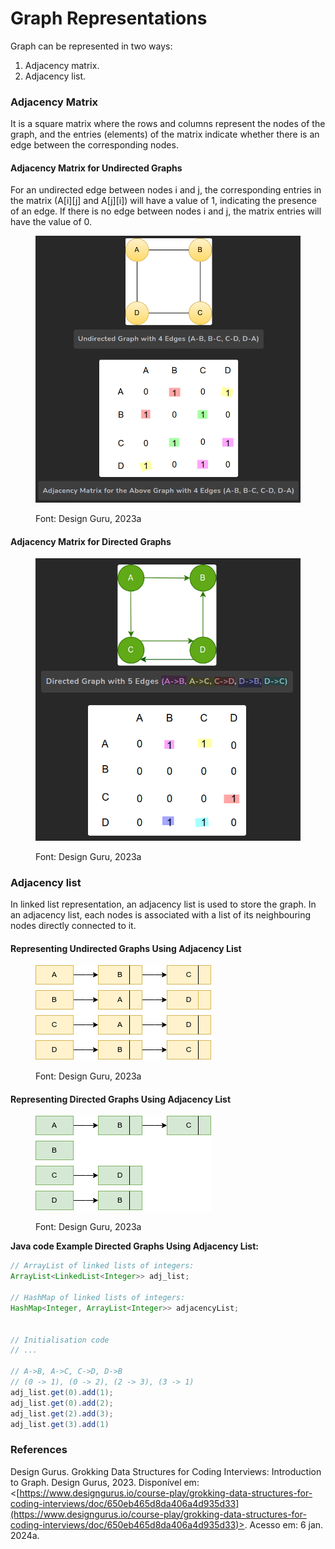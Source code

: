 # Graph Representations

Graph can be represented in two ways:

1. Adjacency matrix.
2. Adjacency list.



### Adjacency Matrix

It is a square matrix where the rows and columns represent the nodes of the graph, and the entries (elements) of the matrix indicate whether there is an edge between the corresponding nodes.



#### Adjacency Matrix for Undirected Graphs <a href="#adjacency-matrix-for-undirected-graphs" id="adjacency-matrix-for-undirected-graphs"></a>

For an undirected edge between nodes i and j, the corresponding entries in the matrix (A\[i]\[j] and A\[j]\[i]) will have a value of 1, indicating the presence of an edge. If there is no edge between nodes i and j, the matrix entries will have the value of 0.



<figure><img src="../../.gitbook/assets/image (13).png" alt=""><figcaption><p>Font:  Design Guru, 2023a</p></figcaption></figure>



#### Adjacency Matrix for Directed Graphs <a href="#adjacency-matrix-for-undirected-graphs" id="adjacency-matrix-for-undirected-graphs"></a>

<figure><img src="../../.gitbook/assets/image.png" alt=""><figcaption><p>Font:  Design Guru, 2023a</p></figcaption></figure>



### Adjacency list

In linked list representation, an adjacency list is used to store the graph. In an adjacency list, each nodes is associated with a list of its neighbouring nodes directly connected to it.



#### Representing Undirected Graphs Using Adjacency List <a href="#representing-directed-graphs-using-adjacency-list" id="representing-directed-graphs-using-adjacency-list"></a>

<figure><img src="../../.gitbook/assets/image (2).png" alt=""><figcaption><p>Font:  Design Guru, 2023a</p></figcaption></figure>



#### Representing Directed Graphs Using Adjacency List <a href="#representing-directed-graphs-using-adjacency-list" id="representing-directed-graphs-using-adjacency-list"></a>

<figure><img src="../../.gitbook/assets/image (1).png" alt=""><figcaption><p>Font:  Design Guru, 2023a</p></figcaption></figure>



**Java code Example Directed Graphs Using Adjacency List:**

```java
// ArrayList of linked lists of integers:
ArrayList<LinkedList<Integer>> adj_list;

// HashMap of linked lists of integers:
HashMap<Integer, ArrayList<Integer>> adjacencyList;


// Initialisation code
// ...

// A->B, A->C, C->D, D->B
// (0 -> 1), (0 -> 2), (2 -> 3), (3 -> 1)
adj_list.get(0).add(1);
adj_list.get(0).add(2);
adj_list.get(2).add(3);
adj_list.get(3).add(1)
```



### References

Design Gurus. Grokking Data Structures for Coding Interviews: Introduction to Graph. Design Gurus, 2023. Disponível em: <[https://www.designgurus.io/course-play/grokking-data-structures-for-coding-interviews/doc/650eb465d8da406a4d935d33](https://www.designgurus.io/course-play/grokking-data-structures-for-coding-interviews/doc/650eb465d8da406a4d935d33)>. Acesso em: 6 jan. 2024a.
